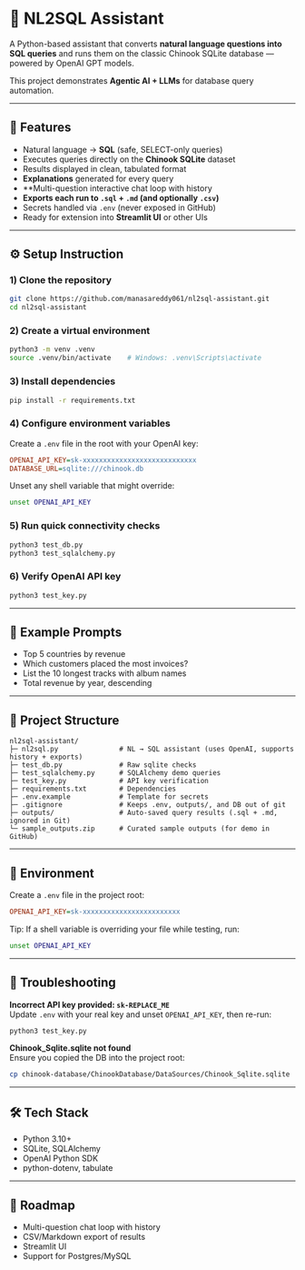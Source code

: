 # 🧠 NL2SQL Assistant

A Python-based assistant that converts **natural language questions into SQL queries** and runs them on the classic Chinook SQLite database — powered by OpenAI GPT models.

This project demonstrates **Agentic AI + LLMs** for database query automation.

---

## 🚀 Features
- Natural language → **SQL** (safe, SELECT-only queries)
- Executes queries directly on the **Chinook SQLite** dataset
- Results displayed in clean, tabulated format
- **Explanations** generated for every query
- **Multi-question interactive chat loop with history
- **Exports each run to `.sql` + `.md` (and optionally `.csv`)**  
- Secrets handled via `.env` (never exposed in GitHub)
- Ready for extension into **Streamlit UI** or other UIs

---

## ⚙️ Setup Instruction

### 1) Clone the repository
~~~bash
git clone https://github.com/manasareddy061/nl2sql-assistant.git
cd nl2sql-assistant
~~~

### 2) Create a virtual environment
~~~bash
python3 -m venv .venv
source .venv/bin/activate    # Windows: .venv\Scripts\activate
~~~

### 3) Install dependencies
~~~bash
pip install -r requirements.txt
~~~

### 4) Configure environment variables
Create a `.env` file in the root with your OpenAI key:

~~~ini
OPENAI_API_KEY=sk-xxxxxxxxxxxxxxxxxxxxxxxxxxxx
DATABASE_URL=sqlite:///chinook.db
~~~

Unset any shell variable that might override:
~~~bash
unset OPENAI_API_KEY
~~~

### 5) Run quick connectivity checks
~~~bash
python3 test_db.py
python3 test_sqlalchemy.py
~~~

### 6) Verify OpenAI API key
~~~bash
python3 test_key.py
~~~

---

## 🧪 Example Prompts

- Top 5 countries by revenue  
- Which customers placed the most invoices?  
- List the 10 longest tracks with album names  
- Total revenue by year, descending  

---

## 📂 Project Structure
~~~text
nl2sql-assistant/
├─ nl2sql.py               # NL → SQL assistant (uses OpenAI, supports history + exports)
├─ test_db.py              # Raw sqlite checks
├─ test_sqlalchemy.py      # SQLAlchemy demo queries
├─ test_key.py             # API key verification
├─ requirements.txt        # Dependencies
├─ .env.example            # Template for secrets
├─ .gitignore              # Keeps .env, outputs/, and DB out of git
├─ outputs/                # Auto-saved query results (.sql + .md, ignored in Git)
└─ sample_outputs.zip      # Curated sample outputs (for demo in GitHub)
~~~

---

## 🔑 Environment

Create a `.env` file in the project root:

~~~ini
OPENAI_API_KEY=sk-xxxxxxxxxxxxxxxxxxxxxxxx
~~~

Tip: If a shell variable is overriding your file while testing, run:

~~~bash
unset OPENAI_API_KEY
~~~

---

## 🧰 Troubleshooting

**Incorrect API key provided: `sk-REPLACE_ME`**  
Update `.env` with your real key and unset `OPENAI_API_KEY`, then re-run:
~~~bash
python3 test_key.py
~~~

**Chinook_Sqlite.sqlite not found**  
Ensure you copied the DB into the project root:
~~~bash
cp chinook-database/ChinookDatabase/DataSources/Chinook_Sqlite.sqlite
~~~


---

## 🛠 Tech Stack

- Python 3.10+  
- SQLite, SQLAlchemy  
- OpenAI Python SDK  
- python-dotenv, tabulate  

---

## 📌 Roadmap

- Multi-question chat loop with history  
- CSV/Markdown export of results  
- Streamlit UI  
- Support for Postgres/MySQL  

